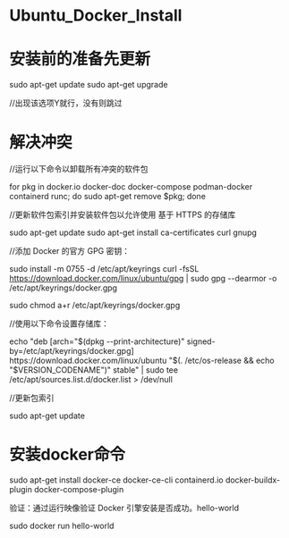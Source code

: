 # Ubuntu_Docker_Install
# 安装前的准备先更新

  sudo apt-get update
  sudo apt-get upgrade
  
  //出现该选项Y就行，没有则跳过
  
# 解决冲突
  //运行以下命令以卸载所有冲突的软件包
  
  for pkg in docker.io docker-doc docker-compose podman-docker containerd runc; do sudo apt-get remove $pkg; done
  
  //更新软件包索引并安装软件包以允许使用 基于 HTTPS 的存储库
  
  sudo apt-get update
  sudo apt-get install ca-certificates curl gnupg
  
  //添加 Docker 的官方 GPG 密钥：
  
  sudo install -m 0755 -d /etc/apt/keyrings
  curl -fsSL https://download.docker.com/linux/ubuntu/gpg | sudo gpg --dearmor -o /etc/apt/keyrings/docker.gpg
  
  sudo chmod a+r /etc/apt/keyrings/docker.gpg
  
  //使用以下命令设置存储库：
  
  echo 
  "deb [arch="$(dpkg --print-architecture)" signed-by=/etc/apt/keyrings/docker.gpg] https://download.docker.com/linux/ubuntu 
  "$(. /etc/os-release && echo "$VERSION_CODENAME")" stable" | 
  sudo tee /etc/apt/sources.list.d/docker.list > /dev/null

  //更新包索引
  
  sudo apt-get update


# 安装docker命令

  sudo apt-get install docker-ce docker-ce-cli containerd.io docker-buildx-plugin docker-compose-plugin
  
  验证：通过运行映像验证 Docker 引擎安装是否成功。hello-world
  
  sudo docker run hello-world

